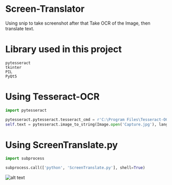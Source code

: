 # Screen-Translator
Using snip to take screenshot after that Take OCR of the Image, then translate text.

# Library used in this project
```
pytesseract
tkinter
PIL
PyQt5
```

# Using Tesseract-OCR
```python
import pytesseract

pytesseract.pytesseract.tesseract_cmd = r'C:\Program Files\Tesseract-OCR\tesseract'
self.text = pytesseract.image_to_string(Image.open('Capture.jpg'), lang=self.lang)
```

# Using ScreenTranslate.py
```python
import subprocess 

subprocess.call(['python', 'ScreenTranslate.py'], shell=True)
```


![alt text](https://github.com/Manikant712/Screen-Translator/blob/master/program_flow.png)
